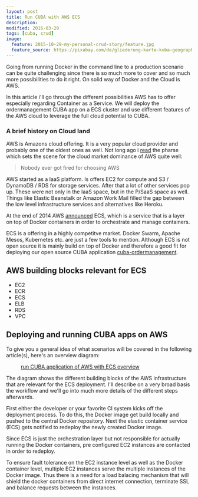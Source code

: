 ```yaml
---
layout: post
title: Run CUBA with AWS ECS
description:
modified: 2016-03-29
tags: [cuba, crud]
image:
  feature: 2015-10-29-my-personal-crud-story/feature.jpg
  feature_source: https://pixabay.com/de/gliederung-karte-kuba-geographie-322490/
---
```


Going from running Docker in the command line to a production scenario can be quite challenging since there is so much more to cover and so much more possibilities to do it right. On solid way of Docker and the Cloud is AWS.

In this article i'll go through the different possibilities AWS has to offer especially regarding Container as a Service. We will deploy the ordermanagement CUBA app on a ECS cluster and use different features of the AWS cloud to leverage the full cloud potential to CUBA.

<!-- more -->

### A brief history on Cloud land

AWS is Amazons cloud offering. It is a very popular cloud provider and probably one of the oldest ones as well. Not long ago i [read](https://twitter.com/peakscale/status/674278519732486144) the pharse which sets the scene for the cloud market dominance of AWS quite well:

> Nobody ever got fired for choosing AWS

AWS started as a IaaS platform. Is offers EC2 for compute and S3 / DynamoDB / RDS for storage services. After that a lot of other services pop up. These were not only in the IaaS space, but in the P/SaaS space as well. Things like Elastic Beanstalk or Amazon Work Mail filled the gap between the low level infrastructure services and alternatives like Heroku.

At the end of 2014 AWS [announced](https://aws.amazon.com/de/blogs/aws/category/ec2-container-service/) ECS, which is a service that is a layer on top of Docker containers in order to orchestrate and manage containers.

ECS is a offering in a highly competitve market. Docker Swarm, Apache Mesos, Kubernetes etc. are just a few tools to mention. Although ECS is not open source it is mainly build on top of Docker and therefore a good fit for deploying our open source CUBA application [cuba-ordermanagement](https://github.com/mariodavid/cuba-ordermanagement).


## AWS building blocks relevant for ECS

* EC2
* ECR
* ECS
* ELB
* RDS
* VPC

## Deploying and running CUBA apps on AWS

To give you a general idea of what scenarios will be covered in the following article(s), here's an overview diagram:

<figure class="center">
	<a href="{{ site.url }}/images/cuba-on-aws-ecs/run-cuba-on-aws-overview.png"><img src="{{ site.url }}/images/cuba-on-aws-ecs/run-cuba-on-aws-overview.png" alt=""></a>
	<figcaption><a href="{{ site.url }}/images/cuba-on-aws-ecs/run-cuba-on-aws-overview.png" title="run CUBA application of AWS with ECS overview">run CUBA application of AWS with ECS overview</a></figcaption>
</figure>

The diagram shows the different building blocks of the AWS infrastructure that are relevant for the ECS deployment. I'll describe on a very broad basis the workflow and we'll go into much more details of the different steps afterwards.

First either the developer or your favorite CI system kicks off the deployment process. To do this, the Docker image get build locally and pushed to the central Docker repository. Next the elastic container service (ECS) gets notified to redeploy the newly created Docker image.

Since ECS is just the orchestration layer but not responsible for actually running the Docker containers, pre configured EC2 instances are contacted in order to redeploy.

To ensure fault tolerance on the EC2 instance level as well as the Docker container level, multiple EC2 instances serve the multiple instances of the Docker image. Thus there is a need for a load balacing mechanism that will shield the docker containers from direct internet connection, terminate SSL and balance requests between the instances.
